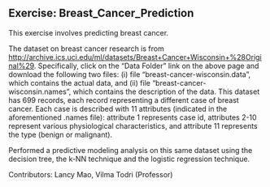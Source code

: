 ## Exercise: Breast_Cancer_Prediction
This exercise involves predicting breast cancer.

The dataset on breast cancer research is from http://archive.ics.uci.edu/ml/datasets/Breast+Cancer+Wisconsin+%28Original%29. Specifically, click on the “Data Folder” link on the above page and download the following two files: (i) file “breast-cancer-wisconsin.data”, which contains the actual data, and (ii) file “breast-cancer-wisconsin.names”, which contains the description of the data. This dataset has 699 records, each record representing a different case of breast cancer. Each case is described with 11 attributes (indicated in the aforementioned .names file): attribute 1 represents case id, attributes 2-10 represent various physiological characteristics, and attribute 11 represents the type (benign or malignant). 

Performed a predictive modeling analysis on this same dataset using the decision tree, the k-NN technique and the logistic regression technique. 

Contributors: Lancy Mao, Vilma Todri (Professor)
